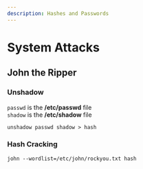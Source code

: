 ```yaml
---
description: Hashes and Passwords
---
```


# System Attacks

## John the Ripper

### Unshadow

`passwd` is the **/etc/passwd** file   
`shadow` is the **/etc/shadow** file

```text
unshadow passwd shadow > hash
```

### Hash Cracking

```text
john --wordlist=/etc/john/rockyou.txt hash
```

​

